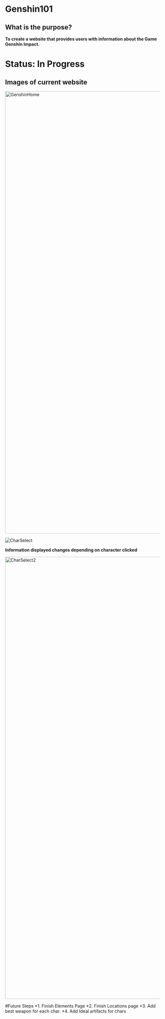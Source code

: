 # Genshin101

## What is the purpose?

**To create a website that provides users with information about the Game Genshin Impact.**

# Status: **In Progress**

## Images of current website


<img width="1440" alt="GenshinHome" src="https://user-images.githubusercontent.com/54602275/107697156-da5be000-6c80-11eb-873e-a93d6ab12a36.png">

![CharSelect](https://user-images.githubusercontent.com/54602275/107696904-8a7d1900-6c80-11eb-879c-31fd8c736b1d.png)

**Information displayed changes depending on character clicked**

<img width="1440" alt="CharSelect2" src="https://user-images.githubusercontent.com/54602275/107697088-c87a3d00-6c80-11eb-9366-5a0229d6d78c.png">

#Future Steps
*1. Finish Elements Page
*2. Finish Locations page
*3. Add best weapon for each char.
*4. Add Ideal artifacts for chars




